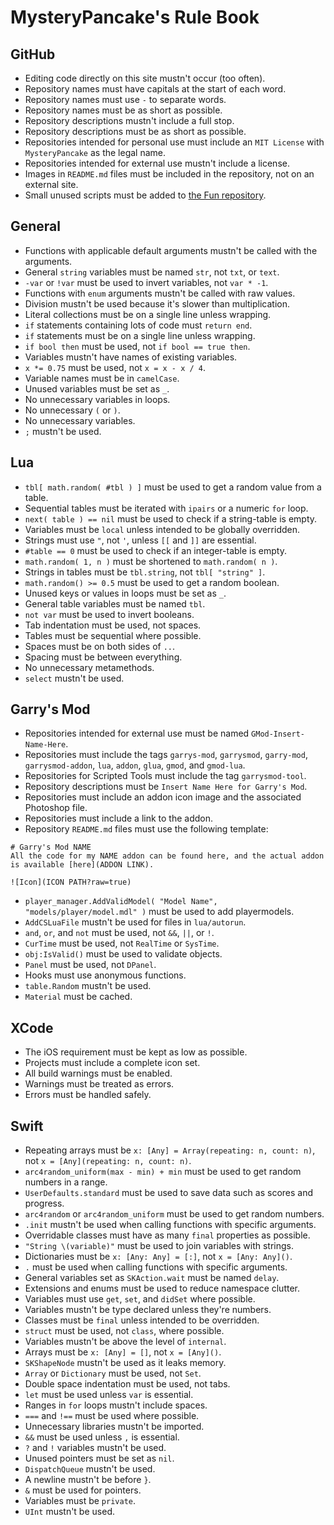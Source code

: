 # MysteryPancake's Rule Book
## GitHub
* Editing code directly on this site mustn't occur (too often).
* Repository names must have capitals at the start of each word.
* Repository names must use `-` to separate words.
* Repository names must be as short as possible.
* Repository descriptions mustn't include a full stop.
* Repository descriptions must be as short as possible.
* Repositories intended for personal use must include an `MIT License` with `MysteryPancake` as the legal name.
* Repositories intended for external use mustn't include a license.
* Images in `README.md` files must be included in the repository, not on an external site.
* Small unused scripts must be added to [the Fun repository](https://github.com/MysteryPancake/Fun).

## General
* Functions with applicable default arguments mustn't be called with the arguments.
* General `string` variables must be named `str`, not `txt`, or `text`.
* `-var` or `!var` must be used to invert variables, not `var * -1`.
* Functions with `enum` arguments mustn't be called with raw values.
* Division mustn't be used because it's slower than multiplication.
* Literal collections must be on a single line unless wrapping.
* `if` statements containing lots of code must `return end`.
* `if` statements must be on a single line unless wrapping.
* `if bool then` must be used, not `if bool == true then`.
* Variables mustn't have names of existing variables.
* `x *= 0.75` must be used, not `x = x - x / 4`.
* Variable names must be in `camelCase`.
* Unused variables must be set as `_`.
* No unnecessary variables in loops.
* No unnecessary `(` or `)`.
* No unnecessary variables.
* `;` mustn't be used.

## Lua
* `tbl[ math.random( #tbl ) ]` must be used to get a random value from a table.
* Sequential tables must be iterated with `ipairs` or a numeric `for` loop.
* `next( table ) == nil` must be used to check if a string-table is empty.
* Variables must be `local` unless intended to be globally overridden.
* Strings must use `"`, not `'`, unless `[[` and `]]` are essential.
* `#table == 0` must be used to check if an integer-table is empty.
* `math.random( 1, n )` must be shortened to `math.random( n )`.
* Strings in tables must be `tbl.string`, not `tbl[ "string" ]`.
* `math.random() >= 0.5` must be used to get a random boolean.
* Unused keys or values in loops must be set as `_`.
* General table variables must be named `tbl`.
* `not var` must be used to invert booleans.
* Tab indentation must be used, not spaces.
* Tables must be sequential where possible.
* Spaces must be on both sides of `..`.
* Spacing must be between everything.
* No unnecessary metamethods.
* `select` mustn't be used.

## Garry's Mod
* Repositories intended for external use must be named `GMod-Insert-Name-Here`.
* Repositories must include the tags `garrys-mod`, `garrysmod`, `garry-mod`, `garrysmod-addon`, `lua`, `addon`, `glua`, `gmod`, and `gmod-lua`.
* Repositories for Scripted Tools must include the tag `garrysmod-tool`.
* Repository descriptions must be `Insert Name Here for Garry's Mod`.
* Repositories must include an addon icon image and the associated Photoshop file.
* Repositories must include a link to the addon.
* Repository `README.md` files must use the following template:

```
# Garry's Mod NAME
All the code for my NAME addon can be found here, and the actual addon is available [here](ADDON LINK).

![Icon](ICON PATH?raw=true)
```
* `player_manager.AddValidModel( "Model Name", "models/player/model.mdl" )` must be used to add playermodels.
* `AddCSLuaFile` mustn't be used for files in `lua/autorun`.
* `and`, `or`, and `not` must be used, not `&&`, `||`, or `!`.
* `CurTime` must be used, not `RealTime` or `SysTime`.
* `obj:IsValid()` must be used to validate objects.
* `Panel` must be used, not `DPanel`.
* Hooks must use anonymous functions.
* `table.Random` mustn't be used.
* `Material` must be cached.

## XCode
* The iOS requirement must be kept as low as possible.
* Projects must include a complete icon set.
* All build warnings must be enabled.
* Warnings must be treated as errors.
* Errors must be handled safely.

## Swift
* Repeating arrays must be `x: [Any] = Array(repeating: n, count: n)`, not `x = [Any](repeating: n, count: n)`.
* `arc4random_uniform(max - min) + min` must be used to get random numbers in a range.
* `UserDefaults.standard` must be used to save data such as scores and progress.
* `arc4random` or `arc4random_uniform` must be used to get random numbers.
* `.init` mustn't be used when calling functions with specific arguments.
* Overridable classes must have as many `final` properties as possible.
* `"String \(variable)"` must be used to join variables with strings.
* Dictionaries must be `x: [Any: Any] = [:]`, not `x = [Any: Any]()`.
* `.` must be used when calling functions with specific arguments.
* General variables set as `SKAction.wait` must be named `delay`.
* Extensions and enums must be used to reduce namespace clutter.
* Variables must use `get`, `set`, and `didSet` where possible.
* Variables mustn't be type declared unless they're numbers.
* Classes must be `final` unless intended to be overridden.
* `struct` must be used, not `class`, where possible.
* Variables mustn't be above the level of `internal`.
* Arrays must be `x: [Any] = []`, not `x = [Any]()`.
* `SKShapeNode` mustn't be used as it leaks memory.
* `Array` or `Dictionary` must be used, not `Set`.
* Double space indentation must be used, not tabs.
* `let` must be used unless `var` is essential.
* Ranges in `for` loops mustn't include spaces.
* `===` and `!==` must be used where possible.
* Unnecessary libraries mustn't be imported.
* `&&` must be used unless `,` is essential.
* `?` and `!` variables mustn't be used.
* Unused pointers must be set as `nil`.
* `DispatchQueue` mustn't be used.
* A newline mustn't be before `}`.
* `&` must be used for pointers.
* Variables must be `private`.
* `UInt` mustn't be used.
